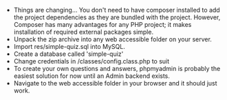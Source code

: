 * Things are changing...
 You don't need to have composer installed to add the project dependencies as they are bundled with the project.
 However, Composer has many advantages for any PHP project; it makes installation of required external packages simple.
* Unpack the zip archive into any web accessible folder on your server.
* Import res/simple-quiz.sql into MySQL.
* Create a database called 'simple-quiz'
* Change credentials in /classes/config.class.php to suit
* To create your own questions and answers, phpmyadmin is probably the easiest solution for now until an Admin backend exists.
* Navigate to the web accessible folder in your browser and it should just work.
